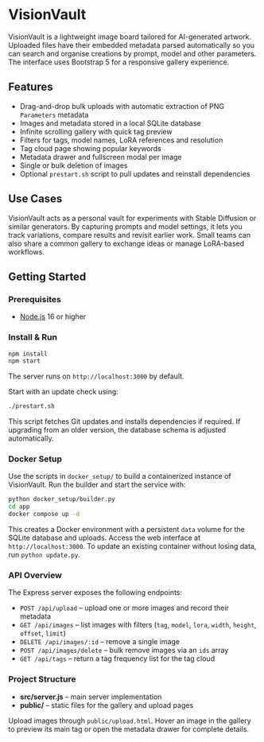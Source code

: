 # VisionVault

VisionVault is a lightweight image board tailored for AI-generated artwork. Uploaded files have their embedded metadata parsed automatically so you can search and organise creations by prompt, model and other parameters. The interface uses Bootstrap 5 for a responsive gallery experience.

## Features

- Drag-and-drop bulk uploads with automatic extraction of PNG `Parameters` metadata
- Images and metadata stored in a local SQLite database
- Infinite scrolling gallery with quick tag preview
- Filters for tags, model names, LoRA references and resolution
- Tag cloud page showing popular keywords
- Metadata drawer and fullscreen modal per image
- Single or bulk deletion of images
- Optional `prestart.sh` script to pull updates and reinstall dependencies

## Use Cases

VisionVault acts as a personal vault for experiments with Stable Diffusion or similar generators. By capturing prompts and model settings, it lets you track variations, compare results and revisit earlier work. Small teams can also share a common gallery to exchange ideas or manage LoRA-based workflows.

## Getting Started

### Prerequisites
- [Node.js](https://nodejs.org/) 16 or higher

### Install & Run
```bash
npm install
npm start
```
The server runs on `http://localhost:3000` by default.

Start with an update check using:
```bash
./prestart.sh
```
This script fetches Git updates and installs dependencies if required.
If upgrading from an older version, the database schema is adjusted automatically.

### Docker Setup

Use the scripts in `docker_setup/` to build a containerized instance of VisionVault.
Run the builder and start the service with:

```bash
python docker_setup/builder.py
cd app
docker compose up -d
```

This creates a Docker environment with a persistent `data` volume for the SQLite
database and uploads. Access the web interface at `http://localhost:3000`.
To update an existing container without losing data, run `python update.py`.

### API Overview

The Express server exposes the following endpoints:

- `POST /api/upload` – upload one or more images and record their metadata
- `GET /api/images` – list images with filters (`tag`, `model`, `lora`, `width`, `height`, `offset`, `limit`)
- `DELETE /api/images/:id` – remove a single image
- `POST /api/images/delete` – bulk remove images via an `ids` array
- `GET /api/tags` – return a tag frequency list for the tag cloud

### Project Structure
- **src/server.js** – main server implementation
- **public/** – static files for the gallery and upload pages

Upload images through `public/upload.html`. Hover an image in the gallery to preview its main tag or open the metadata drawer for complete details.

